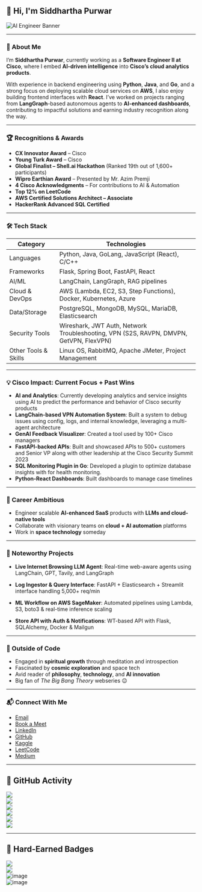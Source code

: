 ## 👋 Hi, I'm Siddhartha Purwar  
![AI Engineer Banner](https://github.com/user-attachments/assets/5fe70d18-efa2-4a8c-ada3-7a3cb2346598)

---

### 🧠 About Me

I’m **Siddhartha Purwar**, currently working as a **Software Engineer II at Cisco**, where I embed **AI-driven intelligence** into **Cisco’s cloud analytics products**.

With experience in backend engineering using **Python**, **Java**, and **Go**, and a strong focus on deploying scalable cloud services on **AWS**, I also enjoy building frontend interfaces with **React**. I’ve worked on projects ranging from **LangGraph**-based autonomous agents to **AI-enhanced dashboards**, contributing to impactful solutions and earning industry recognition along the way.

---

### 🏆 Recognitions & Awards

-  **CX Innovator Award** – Cisco  
-  **Young Turk Award** – Cisco  
-  **Global Finalist – Shell.ai Hackathon** (Ranked 19th out of 1,600+ participants)
-  **Wipro Earthian Award** – Presented by Mr. Azim Premji  
-  **4 Cisco Acknowledgments** – For contributions to AI & Automation  
-  **Top 12% on LeetCode**  
-  **AWS Certified Solutions Architect – Associate**  
-  **HackerRank Advanced SQL Certified**

---

### 🛠️ Tech Stack
| Category              | Technologies                                                                 |
|-----------------------|------------------------------------------------------------------------------|
| Languages           | Python, Java, GoLang, JavaScript (React), C/C++                             |
| Frameworks          | Flask, Spring Boot, FastAPI, React                                          |
| AI/ML               | LangChain, LangGraph, RAG pipelines                                         |
| Cloud & DevOps      | AWS (Lambda, EC2, S3, Step Functions), Docker, Kubernetes, Azure            |
| Data/Storage        | PostgreSQL, MongoDB, MySQL, MariaDB, Elasticsearch                          |
| Security Tools      | Wireshark, JWT Auth, Network Troubleshooting, VPN (S2S, RAVPN, DMVPN, GetVPN, FlexVPN) |
| Other Tools & Skills| Linux OS, RabbitMQ, Apache JMeter, Project Management                       |

---

### 💡 Cisco Impact: Current Focus + Past Wins

- **AI and Analytics**: Currently developing analytics and service insights using AI to predict the performance and behavior of Cisco security products  
- **LangChain-based VPN Automation System**: Built a system to debug issues using config, logs, and internal knowledge, leveraging a multi-agent architecture  
- **GenAI Feedback Visualizer**: Created a tool used by 100+ Cisco managers  
- **FastAPI-backed APIs**: Built and showcased APIs to 500+ customers and Senior VP along with other leadership at the Cisco Security Summit 2023  
- **SQL Monitoring Plugin in Go**: Developed a plugin to optimize database insights with for health monitoring. 
- **Python-React Dashboards**: Built dashboards to manage case timelines

---

### 🚀 Career Ambitious

- Engineer scalable **AI-enhanced SaaS** products with **LLMs and cloud-native tools**  
- Collaborate with visionary teams on **cloud + AI automation** platforms  
- Work in **space technology** someday

---

### 🧠 Noteworthy Projects

- **Live Internet Browsing LLM Agent**: Real-time web-aware agents using LangChain, GPT, Tavily, and LangGraph

- **Log Ingestor & Query Interface**: FastAPI + Elasticsearch + Streamlit interface handling 5,000+ req/min

- **ML Workflow on AWS SageMaker**: Automated pipelines using Lambda, S3, boto3 & real-time inference scaling

- **Store API with Auth & Notifications**: WT-based API with Flask, SQLAlchemy, Docker & Mailgun

---

### 🧘 Outside of Code
- Engaged in **spiritual growth** through meditation and introspection  
- Fascinated by **cosmic exploration** and space tech  
- Avid reader of **philosophy**, **technology**, and **AI innovation**  
- Big fan of _The Big Bang Theory_ webseries 😉

---

### 📬 Connect With Me

- [Email](mailto:siddpurwar@gmail.com)  
- [Book a Meet](https://calendly.com/siddp6)  
- [LinkedIn](https://www.linkedin.com/in/siddp6/)  
- [GitHub](https://github.com/sidd6p)  
- [Kaggle](https://www.kaggle.com/siddp6/)  
- [LeetCode](https://leetcode.com/siddp6/)  
- [Medium](https://siddp6.medium.com/)  

---

## 🐙 GitHub Activity

![](https://github-profile-summary-cards.vercel.app/api/cards/profile-details?username=sidd6p&theme=tokyonight)  
![](http://github-profile-summary-cards.vercel.app/api/cards/most-commit-language?username=sidd6p&theme=tokyonight)  
![](http://github-profile-summary-cards.vercel.app/api/cards/stats?username=sidd6p&theme=tokyonight)  
![](https://activity-graph.herokuapp.com/graph?username=sidd6p&theme=black)  
![](http://github-profile-summary-cards.vercel.app/api/cards/productive-time?username=sidd6p&theme=tokyonight&utcOffset=8)  
![](https://github-profile-trophy.vercel.app/?username=sidd6p&theme=tokyonight)  

---

## 🏅 Hard-Earned Badges

![](https://leetcard.jacoblin.cool/siddp6?ext=contest)  
![](https://leetcode-badge-showcase.vercel.app/api?username=siddp6&theme=black)  
![image](https://user-images.githubusercontent.com/91800813/236804697-b2f7a463-f1fe-4429-b5fb-4864d9614ccc.png)  
![image](https://github.com/user-attachments/assets/cd96cc00-248c-4f8b-9469-576c0d8898a0)
